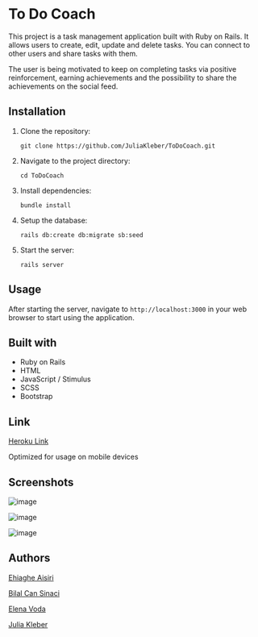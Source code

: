 # To Do Coach

This project is a task management application built with Ruby on Rails. It allows users to create, edit, update and delete tasks. You can connect to other users and share tasks with them.

The user is being motivated to keep on completing tasks via positive reinforcement, earning achievements and the possibility to share the achievements on the social feed.

## Installation

1. Clone the repository:

   `git clone https://github.com/JuliaKleber/ToDoCoach.git`

2. Navigate to the project directory:

   `cd ToDoCoach`

3. Install dependencies:

   `bundle install`

4. Setup the database:

   `rails db:create db:migrate sb:seed`

5. Start the server:

   `rails server`

## Usage

After starting the server, navigate to `http://localhost:3000` in your web browser to start using the application.

## Built with

- Ruby on Rails
- HTML
- JavaScript / Stimulus
- SCSS
- Bootstrap

## Link

[Heroku Link](https://to-do-coach-f75c7e0f7968.herokuapp.com/)

Optimized for usage on mobile devices
  
## Screenshots

![image](https://github.com/GoldieCrystal/ToDoCoach/assets/142741980/efaae820-1574-4fe7-ae1f-1cf062fc7e23)

![image](https://github.com/GoldieCrystal/ToDoCoach/assets/142741980/bede4e34-bc13-4796-8c39-c4602a2006fb)

![image](https://github.com/GoldieCrystal/ToDoCoach/assets/142741980/e62f46f7-f52a-443c-9d98-5f9dde89d4b0)

## Authors

[Ehiaghe Aisiri](https://github.com/aghe-eng)

[Bilal Can Sinaci](https://github.com/canosin46)

[Elena Voda](https://github.com/ElenaVoda)

[Julia Kleber](https://github.com/JuliaKleber)
